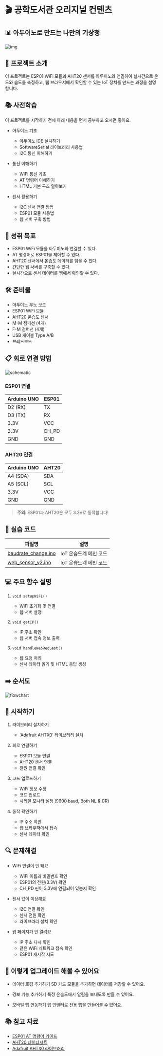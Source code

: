# 🎬 공학도서관 오리지널 컨텐츠
## 📊 아두이노로 만드는 나만의 기상청 
![img](./img/weathercase_cover.jpg)

## 📝 프로젝트 소개
이 프로젝트는 ESP01 WiFi 모듈과 AHT20 센서를 아두이노와 연결하여 실시간으로 온도와 습도를 측정하고, 웹 브라우저에서 확인할 수 있는 IoT 장치를 만드는 과정을 설명합니다.

## 📚 사전학습
이 프로젝트를 시작하기 전에 아래 내용을 먼저 공부하고 오시면 좋아요.

- 아두이노 기초
  - 아두이노 IDE 설치하기
  - SoftwareSerial 라이브러리 사용법
  - I2C 통신 이해하기

- 통신 이해하기
  - WiFi 통신 기초
  - AT 명령어 이해하기
  - HTML 기본 구조 알아보기

- 센서 활용하기
  - I2C 센서 연결 방법
  - ESP01 모듈 사용법
  - 웹 서버 구축 방법

## 🎯 성취 목표
- ESP01 WiFi 모듈을 아두이노와 연결할 수 있다.
- AT 명령어로 ESP01을 제어할 수 있다.
- AHT20 센서에서 온습도 데이터를 읽을 수 있다.
- 간단한 웹 서버를 구축할 수 있다.
- 실시간으로 센서 데이터를 웹에서 확인할 수 있다.

## 🛠 준비물
- 아두이노 우노 보드
- ESP01 WiFi 모듈
- AHT20 온습도 센서
- M-M 점퍼선 (4개)
- F-M 점퍼선 (4개)
- USB 케이블 Type A/B
- 브레드보드

## 📋 회로 연결 방법
![schematic](./img/weathercast_schematic.jpg)

### ESP01 연결
| Arduino UNO | ESP01 |
|------------|-------|
| D2 (RX)    | TX    |
| D3 (TX)    | RX    |
| 3.3V       | VCC   |
| 3.3V       | CH_PD |
| GND        | GND   |

### AHT20 연결
| Arduino UNO | AHT20 |
|------------|-------|
| A4 (SDA)   | SDA   |
| A5 (SCL)   | SCL   |
| 3.3V       | VCC   |
| GND        | GND   |

> **주의**: ESP01과 AHT20은 모두 3.3V로 동작합니다!

## 💾 실습 코드
| 파일명 | 설명 |
|--------|------|
| [baudrate_change.ino](./src/bauderate_change/bauderate_change.ino) | IoT 온습도계 메인 코드 |
| [web_sensor_v2.ino](./src/web_sensor_v2/web_sensor_v2.ino) | IoT 온습도계 메인 코드 |

## 💻 주요 함수 설명
1. `void setupWiFi()`
   - WiFi 초기화 및 연결
   - 웹 서버 설정

2. `void getIP()`
   - IP 주소 확인
   - 웹 서버 접속 정보 출력

3. `void handleWebRequest()`
   - 웹 요청 처리
   - 센서 데이터 읽기 및 HTML 응답 생성

## ➡️ 순서도
![flowchart](./img/weathercast_flowchart.png)

## 🚀 시작하기
1. 라이브러리 설치하기
   - 'Adafruit AHTX0' 라이브러리 설치

2. 회로 연결하기
   - ESP01 모듈 연결
   - AHT20 센서 연결
   - 전원 연결 확인

3. 코드 업로드하기
   - WiFi 정보 수정
   - 코드 업로드
   - 시리얼 모니터 설정 (9600 baud, Both NL & CR)

4. 동작 확인하기
   - IP 주소 확인
   - 웹 브라우저에서 접속
   - 센서 데이터 확인

## 🔍 문제해결
- WiFi 연결이 안 돼요
  - WiFi 이름과 비밀번호 확인
  - ESP01의 전원(3.3V) 확인
  - CH_PD 핀이 3.3V에 연결되어 있는지 확인

- 센서 값이 이상해요
  - I2C 연결 확인
  - 센서 전원 확인
  - 라이브러리 설치 확인

- 웹 페이지가 안 열려요
  - IP 주소 다시 확인
  - 같은 WiFi 네트워크 접속 확인
  - ESP01 재시작 시도

## 🌟 이렇게 업그레이드 해볼 수 있어요
- 데이터 로깅 추가하기
  SD 카드 모듈을 추가하면 데이터를 저장할 수 있어요.

- 경보 기능 추가하기
  특정 온습도에서 알림을 보내도록 만들 수 있어요.

- 모바일 앱 연동하기
  앱 인벤터로 전용 앱을 만들어볼 수 있어요.

## 📚 참고 자료
- [ESP01 AT 명령어 가이드](https://www.espressif.com/sites/default/files/documentation/4a-esp8266_at_instruction_set_en.pdf)
- [AHT20 데이터시트](https://cdn-shop.adafruit.com/product-files/4566/4566_AHT20.pdf)
- [Adafruit AHTX0 라이브러리](https://github.com/adafruit/Adafruit_AHTX0)
